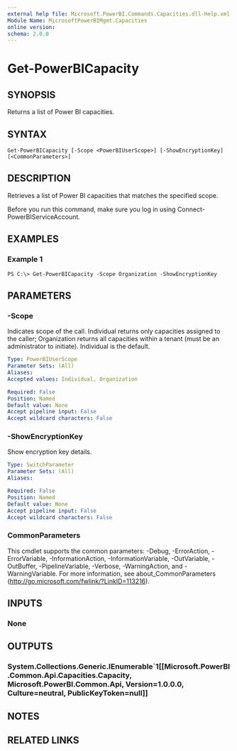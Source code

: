 ```yaml
---
external help file: Microsoft.PowerBI.Commands.Capacities.dll-Help.xml
Module Name: MicrosoftPowerBIMgmt.Capacities
online version:
schema: 2.0.0
---
```


# Get-PowerBICapacity

## SYNOPSIS
Returns a list of Power BI capacities.

## SYNTAX

```
Get-PowerBICapacity [-Scope <PowerBIUserScope>] [-ShowEncryptionKey] [<CommonParameters>]
```

## DESCRIPTION
Retrieves a list of Power BI capacities that matches the specified scope.

Before you run this command, make sure you log in using Connect-PowerBIServiceAccount.

## EXAMPLES

### Example 1
```
PS C:\> Get-PowerBICapacity -Scope Organization -ShowEncryptionKey
```

## PARAMETERS

### -Scope
Indicates scope of the call. Individual returns only capacities assigned to the caller; Organization returns all capacities within a tenant (must be an administrator to initiate). Individual is the default.

```yaml
Type: PowerBIUserScope
Parameter Sets: (All)
Aliases:
Accepted values: Individual, Organization

Required: False
Position: Named
Default value: None
Accept pipeline input: False
Accept wildcard characters: False
```

### -ShowEncryptionKey
Show encryption key details.

```yaml
Type: SwitchParameter
Parameter Sets: (All)
Aliases:

Required: False
Position: Named
Default value: None
Accept pipeline input: False
Accept wildcard characters: False
```

### CommonParameters
This cmdlet supports the common parameters: -Debug, -ErrorAction, -ErrorVariable, -InformationAction, -InformationVariable, -OutVariable, -OutBuffer, -PipelineVariable, -Verbose, -WarningAction, and -WarningVariable. For more information, see about_CommonParameters (http://go.microsoft.com/fwlink/?LinkID=113216).

## INPUTS

### None

## OUTPUTS

### System.Collections.Generic.IEnumerable`1[[Microsoft.PowerBI.Common.Api.Capacities.Capacity, Microsoft.PowerBI.Common.Api, Version=1.0.0.0, Culture=neutral, PublicKeyToken=null]]

## NOTES

## RELATED LINKS
